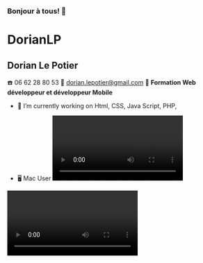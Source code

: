 ### Bonjour à tous! 👋
# DorianLP #
## Dorian Le Potier
☎️ 06 62 28 80 53
📜 dorian.lepotier@gmail.com
🚧 **Formation Web développeur et développeur Mobile**



- 🔭 I’m currently working on Html, CSS, Java Script, PHP, 

- 🖥 Mac User
![](video.mp4)
<video controls="controls">
  <source type="video/mp4" src="video.mp4"></source>
</video>
